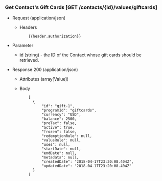 ### Get Contact's Gift Cards [GET /contacts/{id}/values/giftcards]

+ Request (application/json)
  + Headers

            {{header.authorization}}

+ Parameter
  + id (string) - the ID of the Contact whose gift cards should be retrieved.

+ Response 200 (application/json)
  + Attributes (array[Value])

  + Body

            [
              {
                  "id": "gift-1",
                  "programId": "giftcards",
                  "currency": "USD",
                  "balance": 2500,
                  "preTax": false,
                  "active": true,
                  "frozen": false,
                  "redemptionRule": null,
                  "valueRule": null,
                  "uses": null,
                  "startDate": null,
                  "endDate": null,
                  "metadata": null,
                  "createdDate": "2018-04-17T23:20:08.404Z",
                  "updatedDate": "2018-04-17T23:20:08.404Z"
              }
            ]
